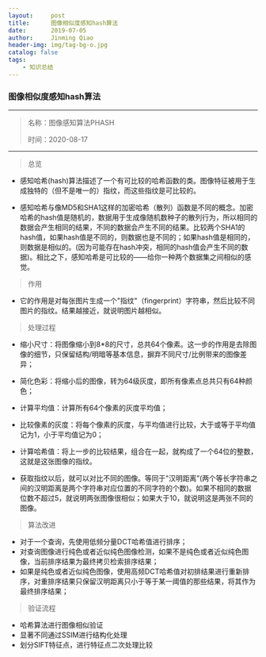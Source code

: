 ```yaml
---
layout:     post
title:      图像相似度感知hash算法
date:       2019-07-05
author:     Jinming Qiao
header-img: img/tag-bg-o.jpg
catalog: false
tags:
    - 知识总结
---
```


### 图像相似度感知hash算法 ###

---

> 名称：图像感知算法PHASH
>
> 时间：2020-08-17

---



> 总览

- 感知哈希(hash)算法描述了一个有可比较的哈希函数的类。图像特征被用于生成独特的（但不是唯一的）指纹，而这些指纹是可比较的。

- 感知哈希与像MD5和SHA1这样的加密哈希（散列）函数是不同的概念。加密哈希的hash值是随机的，数据用于生成像随机数种子的散列行为，所以相同的数据会产生相同的结果，不同的数据会产生不同的结果。比较两个SHA1的hash值，如果hash值是不同的，则数据也是不同的；如果hash值是相同的，则数据是相似的。(因为可能存在hash冲突，相同的hash值会产生不同的数据)。相比之下，感知哈希是可比较的——给你一种两个数据集之间相似的感觉。



> 作用

- 它的作用是对每张图片生成一个"指纹"（fingerprint）字符串，然后比较不同图片的指纹。结果越接近，就说明图片越相似。



> 处理过程

- 缩小尺寸：将图像缩小到8*8的尺寸，总共64个像素。这一步的作用是去除图像的细节，只保留结构/明暗等基本信息，摒弃不同尺寸/比例带来的图像差异；

- 简化色彩：将缩小后的图像，转为64级灰度，即所有像素点总共只有64种颜色；

- 计算平均值：计算所有64个像素的灰度平均值；

- 比较像素的灰度：将每个像素的灰度，与平均值进行比较，大于或等于平均值记为1，小于平均值记为0；

- 计算哈希值：将上一步的比较结果，组合在一起，就构成了一个64位的整数，这就是这张图像的指纹。

- 获取指纹以后，就可以对比不同的图像。等同于"汉明距离”(两个等长字符串之间的汉明距离是两个字符串对应位置的不同字符的个数)。如果不相同的数据位数不超过5，就说明两张图像很相似；如果大于10，就说明这是两张不同的图像。



> 算法改进

- 对于一个查询，先使用低频分量DCT哈希值进行排序；
- 对查询图像进行纯色或者近似纯色图像检测，如果不是纯色或者近似纯色图像，当前排序结果为最终拷贝检索排序结果；
- 如果是纯色或者近似纯色图像，使用高频DCT哈希值对初排结果进行重新排序，对重排序结果只保留汉明距离只小于等于某一阈值的那些结果，将其作为最终排序结果；



> 验证流程

- 哈希算法进行图像相似验证
- 显著不同通过SSIM进行结构化处理
- 划分SIFT特征点，进行特征点二次处理比较